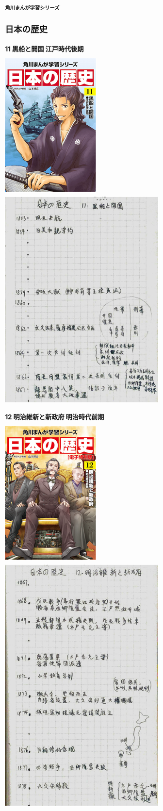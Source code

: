 ### 角川まんが学習シリーズ 
# 日本の歴史 

## 11 黒船と開国 江戸時代後期
![11cover](./img/11cover.png)

![11note](./img/11.jpeg)


## 12 明治維新と新政府 明治時代前期
![12cover](./img/12cover.png)

![12note](./img/12.jpeg)
